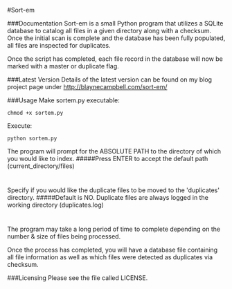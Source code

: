 #Sort-em

###Documentation
Sort-em is a small Python program that utilizes a SQLite database to catalog all files in a given directory along with a checksum. Once the initial scan is complete and the database has been fully populated, all files are inspected for duplicates.

Once the script has completed, each file record in the database will now be marked with a master or duplicate flag.

###Latest Version
Details of the latest version can be found on my blog project page under http://blaynecampbell.com/sort-em/

###Usage
Make sortem.py executable:
```
chmod +x sortem.py
```
Execute:
```
python sortem.py
```
The program will prompt for the ABSOLUTE PATH to the directory of which you would like to index.
#####Press ENTER to accept the default path (current_directory/files)
#
Specify if you would like the duplicate files to be moved to the 'duplicates' directory.
#####Default is NO. Duplicate files are always logged in the working directory (duplicates.log)
#
The program may take a long period of time to complete depending on the number & size of files being processed.

Once the process has completed, you will have a database file containing all file information as well as which files were detected as duplicates via checksum.

###Licensing
Please see the file called LICENSE.
